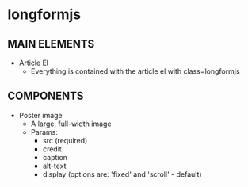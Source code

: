 # longformjs


## MAIN ELEMENTS

- Article El
  - Everything is contained with the article el with class=longformjs

## COMPONENTS

- Poster image
  - A large, full-width image
  - Params:
    - src (required)
    - credit
    - caption
    - alt-text
    - display (options are: 'fixed' and 'scroll' - default)